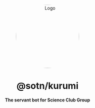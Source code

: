 <div align="center">

<img src="https://i.imgur.com/tKyXu8N.jpeg" alt="Logo" width="200px" height="200px" style="border-radius:50%"/>

# @sotn/kurumi

**The servant bot for Science Club Group**

</div>

